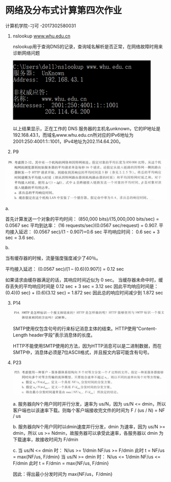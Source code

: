 # 网络及分布式计算第四次作业

计算机学院-刁可 -2017302580031

1. nslookup www.whu.edu.cn

   nslookup用于查询DNS的记录，查询域名解析是否正常，在网络故障时用来诊断网络问题

   ![image-20200325081838198](网络及分布式计算第四次作业.assets/image-20200325081838198.png)

   以上结果显示，正在工作的 DNS 服务器的主机名unknown，它的IP地址是192.168.43.1，而域名www.whu.edu.cn所对应的IPv6地址为2001:250:4001:1::1001，IPv4地址为202.114.64.200。

2.  P9

   ![image-20200325083543779](网络及分布式计算第四次作业.assets/image-20200325083543779.png)

   a. 

   首先计算发送一个对象的平均时间：
   (850,000 bits)/(15,000,000 bits/sec) = 0.0567 sec
   平均到达率：
   (16 requests/sec)(0.0567 sec/request) = 0.907.
   平均接入延迟：
   (0.0567 sec)/(1 - 0.907)=0.6 sec
   平均响应时间：
   0.6 sec + 3 sec = 3.6 sec.

   b.

   当有缓存器的时候，流量强度强度减少了40％。

   平均接入延迟：
   (0.0567 sec)/[1 – (0.6)(0.907)] = 0.12 sec

   如果请求由缓存器满足的话，其响应时间近似为 0 sec。
   当缓存器未命中时，缓存丢失的平均响应时间是 0.12 sec + 3 sec = 3.12 sec
   因此平均响应时间是：(0.4)(0 sec) + (0.6)(3.12 sec) = 1.872 sec
   因此总的响应时间减少到 1.872 sec

3. P14

   ![image-20200325090556039](网络及分布式计算第四次作业.assets/image-20200325090556039.png)

   SMTP使用仅包含句号的行来标记消息主体的结束。HTTP使用“Content-Length header字段”表示消息体的长度。

   HTTP不能使用SMTP使用的方法，因为HTTP消息可以是二进制数据，而在SMTP中，消息体必须是7位ASCII格式，并且报文内容可能含有句号。

4. P23

   ![image-20200325084418216](网络及分布式计算第四次作业.assets/image-20200325084418216.png)

   a.
   服务器向N个用户同时并行分发，速率为 us/N，因为 us/N <= dmin，所以客户端也以该速率下载。则每个客户端接收完文件的时间为 F / (us / N) = NF / us

   b.
   服务器向N个用户同时以dmin速度并行分发，dmin 为速率，因为 us/N >= dmin，所以 us >= Ndmin，故服务器可以承受此速率，各服务器以 dmin 为下载速率，故接收时间为 F/dmin

   c.
   当 us/N <= dmin 时：
           N/us >= 1/dmin
           NF/us >= F/dmin
           此时 t = NF/us = max{NF/us, F/dmin}
   当 us/N >= dmin 时：
           N/us <= 1/dmin
           NF/us <= F/dmin
           此时 t = F/dmin = max{NF/us, F/dmin}

   因此：得出最小分发时间为 max{NF/us，F/dmin}
